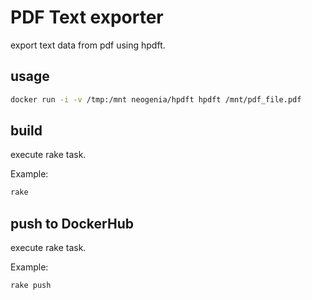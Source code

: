 # PDF Text exporter

export text data from pdf using hpdft.

## usage

```sh
docker run -i -v /tmp:/mnt neogenia/hpdft hpdft /mnt/pdf_file.pdf
```

## build

execute rake task.

Example:
```sh
rake
```

## push to DockerHub

execute rake task.

Example:
```sh
rake push
```
